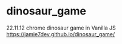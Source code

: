 # dinosaur_game
22.11.12 chrome dinosaur game in Vanilla JS
<br>
https://jamie7dev.github.io/dinosaur_game/
